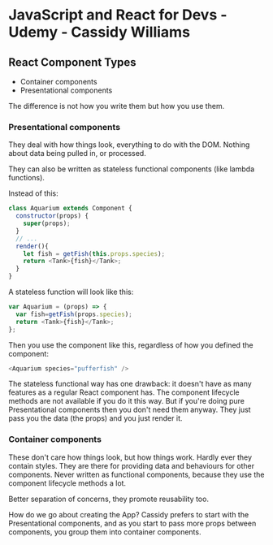 # JavaScript and React for Devs - Udemy - Cassidy Williams

## React Component Types

* Container components
* Presentational components

The difference is not how you write them but how you use them.

### Presentational components

They deal with how things look, everything to do with the DOM. Nothing about data being pulled in, or processed.

They can also be written as stateless functional components (like lambda functions).

Instead of this:
``` JavaScript
class Aquarium extends Component {
  constructor(props) {
    super(props);
  }
  // ...
  render(){
    let fish = getFish(this.props.species);
    return <Tank>{fish}</Tank>;
  }
}
```
A stateless function will look like this:
``` JavaScript
var Aquarium = (props) => {
  var fish=getFish(props.species);
  return <Tank>{fish}</Tank>;
};
```
Then you use the component like this, regardless of how you defined the component:
``` JavaScript
<Aquarium species="pufferfish" />
```
The stateless functional way has one drawback: it doesn't have as many features as a regular React component has. The component lifecycle methods are not available if you do it this way. But if you're doing pure Presentational components then you don't need them anyway. They just pass you the data (the props) and you just render it.

### Container components

These don't care how things look, but how things work. Hardly ever they contain styles. They are there for providing data and behaviours for other components. Never written as functional components, because they use the component lifecycle methods a lot.

Better separation of concerns, they promote reusability too.

How do we go about creating the App? Cassidy prefers to start with the Presentational components, and as you start to pass more props between components, you group them into container components.
